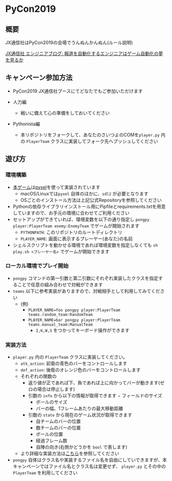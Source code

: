 # PyCon2019

## 概要

JX通信社はPyCon2019の会場でうんぬんかんぬん(ルール説明)

[JX通信社 エンジニアブログ: 報道を自動化するエンジニアはゲーム自動化の夢を見るか](https://tech.jxpress.net/entry/2019/03/22/190724)

## キャンペーン参加方法

- PyCon2019 JX通信社ブースにてどなたでもご参加いただけます

- 人力編
    - 戦いに備えて心の準備をしておいてください
- Pythonista編
    - 本リポジトリをフォークして、あなたのさいつよのCOMを`player.py` 内の `PlayerTeam` クラスに実装してフォーク先へプッシュしてください

## 遊び方

### 環境構築

- [本ゲーム](https://github.com/pistatium/pong)は[pyxel](https://github.com/kitao/pyxel)を使って実装されています
    - macOS/Linuxでは`pyxel` 自体のほかに、`sdl2` が必要となります
    - OSごとのインストール方法は上記公式Repositoryを参照してください
- Pythonの依存ライブラリインストール用にPipfileとrequirements.txtを用意していますので、お手元の環境に合わせてご利用ください
- セットアップができていれば、環境変数を以下の通り指定し `pongpy player:PlayerTeam enemy:EnemyTeam` でゲームが開始されます
    - `PYTHONPATH`: このリポジトリのルートディレクトリ
    - `PLAYER_NAME`: 画面に表示するプレーヤー(あなた)の名前
- シェルスクリプトを動かせる環境であれば環境変数を指定しなくても `sh play.sh <プレーヤー名>` でゲームが開始できます

### ローカル環境でプレイ開始

- `pongpy` コマンドの第一引数と第二引数にそれぞれ実装したクラスを指定することで任意の組み合わせで対戦ができます
- `teams` 以下に参考実装がありますので、対戦相手として利用してみてください
    - (例)
        - `PLAYER_NAME=foo pongpy player:PlayerTeam teams.random_team:RandomTeam`
        - `PLAYER_NAME=bar pongpy player:PlayerTeam teams.manual_team:ManualTeam`
            - `I,K,W,S` をつかってキーボード操作ができます

### 実装方法

- `player.py` 内の `PlayerTeam` クラスに実装してください。
    - `atk_action`: 前衛の青色のバーをコントロールします
    - `def_action`: 後衛のオレンジ色のバーをコントロールします
    - それぞれの関数の
        - 返り値が正であれば下、負であれば上に向かってバーが動きます(ゼロの場合は停止します)
        - 引数の `info` から以下の情報が取得できます
            − フィールドのサイズ
            - ボールのサイズ
            - バーの幅、1フレームあたりの最大移動距離
        - 引数の `state` から現在のゲーム状況が取得できます
            - 自チームのバーの位置
            - 敵チームのバーの位置
            - ボールの位置
            - 経過フレーム数
            - 自陣の向き(右側かどうかを `bool` で表します)
    - より詳細な実装方法は[こちら](https://github.com/pistatium/pong#チームの実装方法)を参照してください
- `pongpy` 自体はクラス名や実装するファイル名を自由にしていできますが、本キャンペーンではファイル名とクラス名は変更せず、 `player.py` とその中の `PlayerTeam` を利用してください
